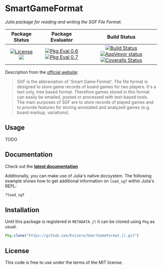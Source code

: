 # SmartGameFormat

_Julia package for reading and writing the SGF File Format._

| **Package Status** | **Package Evaluator** | **Build Status** |
|:------------------:|:---------------------:|:-----------------:|
| [![License](http://img.shields.io/badge/license-MIT-brightgreen.svg?style=flat)](LICENSE.md) [![](https://img.shields.io/badge/docs-latest-blue.svg)](https://evizero.github.io/SmartGameFormat.jl/latest) | [![Pkg Eval 0.6](http://pkg.julialang.org/badges/SmartGameFormat_0.6.svg)](http://pkg.julialang.org/?pkg=SmartGameFormat) [![Pkg Eval 0.7](http://pkg.julialang.org/badges/SmartGameFormat_0.7.svg)](http://pkg.julialang.org/?pkg=SmartGameFormat) | [![Build Status](https://travis-ci.org/Evizero/SmartGameFormat.jl.svg?branch=master)](https://travis-ci.org/Evizero/SmartGameFormat.jl) [![AppVeyor status](https://ci.appveyor.com/api/projects/status/rl1x7319t851nvu4?svg=true)](https://ci.appveyor.com/project/Evizero/smartgameformat-jl) [![Coveralls Status](https://coveralls.io/repos/Evizero/SmartGameFormat.jl/badge.svg?branch=master&service=github)](https://coveralls.io/github/Evizero/SmartGameFormat.jl?branch=master)

Description from the [official website](http://www.red-bean.com/sgf/index.html):

> SGF is the abbreviation of 'Smart Game Format'. The file format
> is designed to store game records of board games for two players.
> It's a text only, tree based format. Therefore games stored in
> this format can easily be emailed, posted or processed with
> text-based tools. The main purposes of SGF are to store records
> of played games and to provide features for storing annotated and
> analyzed games (e.g. board markup, variations).

## Usage

TODO

## Documentation

Check out the **[latest
documentation](https://evizero.github.io/SmartGameFormat.jl/latest)**

Additionally, you can make use of Julia's native docsystem.
The following example shows how to get additional information
on `load_sgf` within Julia's REPL:

```julia
?load_sgf
```

## Installation

Until this package is registered in `METADATA.jl` it can be
cloned using `Pkg` as usual.

```julia
Pkg.clone("https://github.com/Evizero/SmartGameFormat.jl.git")
```

## License

This code is free to use under the terms of the MIT license.
